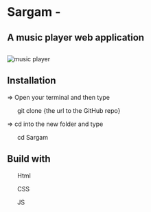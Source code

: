 # Sargam - 
## A music player web application
## 
![music player](https://user-images.githubusercontent.com/80638381/197236813-729b903c-d7a5-45b7-8dda-9bf345363ebf.png)
## Installation
=> Open your terminal and then type
 <ul>git clone {the url to the GitHub repo}</ul>
=> cd into the new folder and type
 <ul>cd Sargam</ul>

## Build with
<ul>Html</ul>
<ul>CSS</ul>
<ul>JS</ul>
